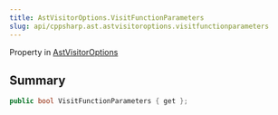 ```yaml
---
title: AstVisitorOptions.VisitFunctionParameters
slug: api/cppsharp.ast.astvisitoroptions.visitfunctionparameters
---
```

Property in [AstVisitorOptions](/api/cppsharp/ast/astvisitoroptions)

## Summary



```csharp
public bool VisitFunctionParameters { get };
```

